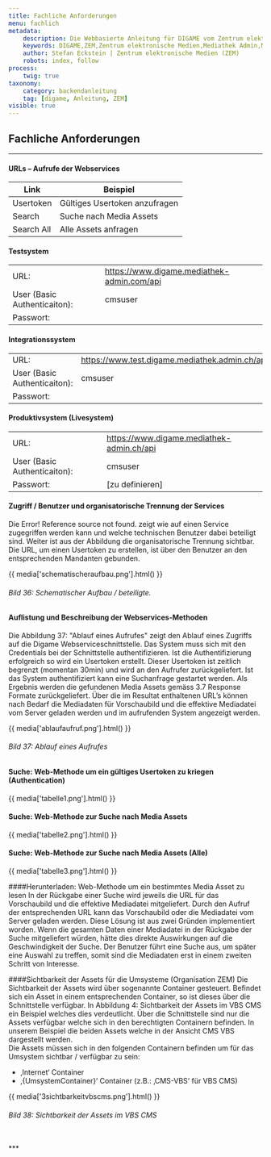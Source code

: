 ```yaml
---
title: Fachliche Anforderungen
menu: fachlich
metadata:
    description: Die Webbasierte Anleitung für DIGAME vom Zentrum elektronische Medien ZEM.
    keywords: DIGAME,ZEM,Zentrum elektronische Medien,Mediathek Admin,Mediathek,Bilddatenbank,Bildverwaltung,Bundesverwaltung,Eidgenossenschaft,Schweizerische Eidgenossenschaft,VBS,Bundesamt für Verteidigung, Bevölkerungsschutz und Sport
    author: Stefan Eckstein | Zentrum elektronische Medien (ZEM)
    robots: index, follow
process:
	twig: true
taxonomy:
    category: backendanleitung
    tag: [digame, Anleitung, ZEM]
visible: true
---
```


## Fachliche Anforderungen

***

#### URLs – Aufrufe der Webservices

| Link | Beispiel | 
| ------ | -- | 
| Usertoken | Gültiges Usertoken anzufragen | 
| Search | Suche nach Media Assets |
| Search All | Alle Assets anfragen |

#### Testsystem
|  | | 
| ------ | -- | 
| URL: | https://www.digame.mediathek-admin.com/api | 
| User (Basic Authenticaiton): | cmsuser |
| Passwort: |  |

#### Integrationssystem
|  | | 
| ------ | -- | 
| URL: | https://www.test.digame.mediathek.admin.ch/api | 
| User (Basic Authenticaiton): | cmsuser |
| Passwort: |  |

#### Produktivsystem (Livesystem)
|  | | 
| ------ | -- | 
| URL: | https://www.digame.mediathek-admin.ch/api | 
| User (Basic Authenticaiton): | cmsuser |
| Passwort: | [zu definieren] |


#### Zugriff / Benutzer und organisatorische Trennung der Services
Die Error! Reference source not found. zeigt wie auf einen Service zugegriffen werden kann und welche technischen Benutzer dabei beteiligt sind. Weiter ist aus der Abbildung die organisatorische Trennung sichtbar. Die URL, um einen Usertoken zu erstellen, ist über den Benutzer an den entsprechenden Mandanten gebunden.

{{ media['schematischeraufbau.png'].html() }}
###### Bild 36: Schematischer Aufbau / beteiligte.

#### Auflistung und Beschreibung der Webservices-Methoden
Die Abbildung 37: "Ablauf eines Aufrufes" zeigt den Ablauf eines Zugriffs auf die Digame Webserviceschnittstelle. Das System muss sich mit den Credentials bei der Schnittstelle authentifizieren. Ist die Authentifizierung erfolgreich so wird ein Usertoken erstellt. Dieser Usertoken ist zeitlich begrenzt (momentan 30min) und wird an den Aufrufer zurückgeliefert. Ist das System authentifiziert kann eine Suchanfrage gestartet werden. Als Ergebnis werden die gefundenen Media Assets gemäss 3.7 Response Formate zurückgeliefert. Über die im Resultat enthaltenen URL’s können nach Bedarf die Mediadaten für Vorschaubild und die effektive Mediadatei vom Server geladen werden und im aufrufenden System angezeigt werden.

{{ media['ablaufaufruf.png'].html() }}
###### Bild 37: Ablauf eines Aufrufes

#### Suche: Web-Methode um ein gültiges Usertoken zu kriegen (Authentication)
{{ media['tabelle1.png'].html() }}

#### Suche: Web-Methode zur Suche nach Media Assets
{{ media['tabelle2.png'].html() }}

#### Suche: Web-Methode zur Suche nach Media Assets (Alle)
{{ media['tabelle3.png'].html() }}

####Herunterladen: Web-Methode um ein bestimmtes Media Asset zu lesen
In der Rückgabe einer Suche wird jeweils die URL für das Vorschaubild und die effektive Mediadatei mitgeliefert. Durch den Aufruf der entsprechenden URL kann das Vorschaubild oder die Mediadatei vom Server geladen werden. Diese Lösung ist aus zwei Gründen implementiert worden. Wenn die gesamten Daten einer Mediadatei in der Rückgabe der Suche mitgeliefert würden, hätte dies direkte Auswirkungen auf die Geschwindigkeit der Suche. Der Benutzer führt eine Suche aus, um später eine Auswahl zu treffen, somit sind die Mediadaten erst in einem zweiten Schritt von Interesse.

####Sichtbarkeit der Assets für die Umsysteme (Organisation ZEM)
Die Sichtbarkeit der Assets wird über sogenannte Container gesteuert. Befindet sich ein Asset in einem entsprechenden Container, so ist dieses über die Schnittstelle verfügbar. In Abbildung 4: Sichtbarkeit der Assets im VBS CMS ein Beispiel welches dies verdeutlicht. Über die Schnittstelle sind nur die Assets verfügbar welche sich in den berechtigten Containern befinden. In unserem Beispiel die beiden Assets welche in der Ansicht CMS VBS dargestellt werden.<br>
Die Assets müssen sich in den folgenden Containern befinden um für das Umsystem sichtbar / verfügbar zu sein:
 - ‚Internet‘ Container
 - ‚{UmsystemContainer}‘ Container (z.B.: ‚CMS-VBS‘ für VBS CMS)
 
{{ media['3sichtbarkeitvbscms.png'].html() }}
###### Bild 38: Sichtbarkeit der Assets im VBS CMS




<br>
***





